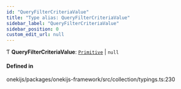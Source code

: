 ```yaml
---
id: "QueryFilterCriteriaValue"
title: "Type alias: QueryFilterCriteriaValue"
sidebar_label: "QueryFilterCriteriaValue"
sidebar_position: 0
custom_edit_url: null
---
```


Ƭ **QueryFilterCriteriaValue**: [`Primitive`](Primitive.md) \| ``null``

#### Defined in

onekijs/packages/onekijs-framework/src/collection/typings.ts:230
